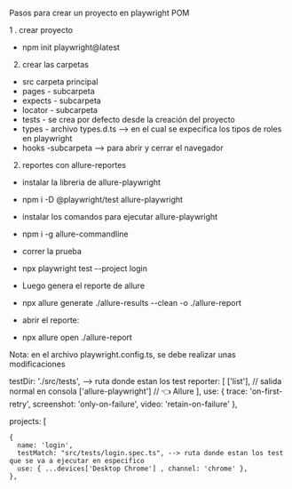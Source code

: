 Pasos para crear un proyecto en playwright POM

1 . crear proyecto 
- npm init playwright@latest

2. crear las carpetas
 - src carpeta principal
 - pages - subcarpeta
 - expects - subcarpeta
 - locator - subcarpeta
 - tests - se crea por defecto desde la creación del proyecto
 - types - archivo types.d.ts --> en el cual se expecifica los tipos de roles en playwright
 - hooks -subcarpeta  --> para abrir y cerrar el navegador

2. reportes con allure-reportes
 * instalar la libreria de allure-playwright
 - npm i -D @playwright/test allure-playwright
 
 * instalar los comandos para ejecutar allure-playwright
 - npm i -g allure-commandline
 
 * correr la prueba 
 - npx playwright test --project login
 
 * Luego genera el reporte de allure
 - npx allure generate ./allure-results --clean -o ./allure-report

 * abrir el reporte:
 - npx allure open ./allure-report

Nota: en el archivo playwright.config.ts, se debe realizar unas modificaciones

testDir: './src/tests',  --> ruta donde estan los test
   reporter: [
    ['list'],  // salida normal en consola
    ['allure-playwright'] // 👈 Allure
  ],
  use: {
    trace: 'on-first-retry',
    screenshot: 'only-on-failure',
    video: 'retain-on-failure'
  },
  
  projects: [

    {
      name: 'login',
      testMatch: "src/tests/login.spec.ts", --> ruta donde estan los test que se va a ejecutar en especifico
      use: { ...devices['Desktop Chrome'] , channel: 'chrome' },
    },
